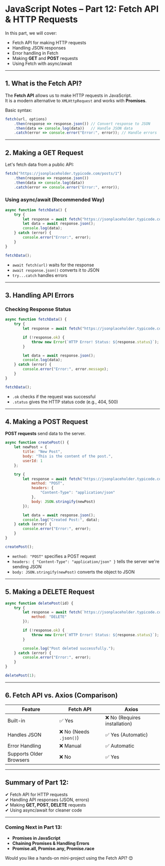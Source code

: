 # JavaScript Notes – Part 12: Fetch API & HTTP Requests  

In this part, we will cover:  
- Fetch API for making HTTP requests  
- Handling JSON responses  
- Error handling in Fetch  
- Making **GET** and **POST** requests  
- Using Fetch with async/await  

---

## 1. What is the Fetch API?  

The **Fetch API** allows us to make HTTP requests in JavaScript.  
It is a modern alternative to `XMLHttpRequest` and works with **Promises**.  

Basic syntax:  
```js
fetch(url, options)
    .then(response => response.json()) // Convert response to JSON
    .then(data => console.log(data))   // Handle JSON data
    .catch(error => console.error("Error:", error)); // Handle errors
```

---

## 2. Making a GET Request  

Let's fetch data from a public API:  
```js
fetch("https://jsonplaceholder.typicode.com/posts/1")
    .then(response => response.json()) 
    .then(data => console.log(data)) 
    .catch(error => console.error("Error:", error));
```

### **Using async/await (Recommended Way)**  
```js
async function fetchData() {
    try {
        let response = await fetch("https://jsonplaceholder.typicode.com/posts/1");
        let data = await response.json();
        console.log(data);
    } catch (error) {
        console.error("Error:", error);
    }
}

fetchData();
```
- `await fetch(url)` waits for the response  
- `await response.json()` converts it to JSON  
- `try...catch` handles errors  

---

## 3. Handling API Errors  

### **Checking Response Status**  
```js
async function fetchData() {
    try {
        let response = await fetch("https://jsonplaceholder.typicode.com/posts/1000"); // Invalid ID

        if (!response.ok) {
            throw new Error(`HTTP Error! Status: ${response.status}`);
        }

        let data = await response.json();
        console.log(data);
    } catch (error) {
        console.error("Error:", error.message);
    }
}

fetchData();
```
- `.ok` checks if the request was successful  
- `.status` gives the HTTP status code (e.g., 404, 500)  

---

## 4. Making a POST Request  

**POST requests** send data to the server.  

```js
async function createPost() {
    let newPost = {
        title: "New Post",
        body: "This is the content of the post.",
        userId: 1
    };

    try {
        let response = await fetch("https://jsonplaceholder.typicode.com/posts", {
            method: "POST",
            headers: {
                "Content-Type": "application/json"
            },
            body: JSON.stringify(newPost)
        });

        let data = await response.json();
        console.log("Created Post:", data);
    } catch (error) {
        console.error("Error:", error);
    }
}

createPost();
```
- `method: "POST"` specifies a POST request  
- `headers: { "Content-Type": "application/json" }` tells the server we're sending JSON  
- `body: JSON.stringify(newPost)` converts the object to JSON  

---

## 5. Making a DELETE Request  

```js
async function deletePost(id) {
    try {
        let response = await fetch(`https://jsonplaceholder.typicode.com/posts/${id}`, {
            method: "DELETE"
        });

        if (!response.ok) {
            throw new Error(`HTTP Error! Status: ${response.status}`);
        }

        console.log("Post deleted successfully.");
    } catch (error) {
        console.error("Error:", error);
    }
}

deletePost(1);
```

---

## 6. Fetch API vs. Axios (Comparison)  

| Feature        | Fetch API | Axios |
|---------------|----------|-------|
| Built-in      | ✅ Yes  | ❌ No (Requires installation) |
| Handles JSON  | ❌ No (Needs `.json()`) | ✅ Yes (Automatic) |
| Error Handling | ❌ Manual | ✅ Automatic |
| Supports Older Browsers | ❌ No | ✅ Yes |

---

## Summary of Part 12:
✔ Fetch API for HTTP requests  
✔ Handling API responses (JSON, errors)  
✔ Making **GET, POST, DELETE** requests  
✔ Using async/await for cleaner code  

---

### **Coming Next in Part 13:**  
- **Promises in JavaScript**  
- **Chaining Promises & Handling Errors**  
- **Promise.all, Promise.any, Promise.race**  

Would you like a hands-on mini-project using the Fetch API? 😊
